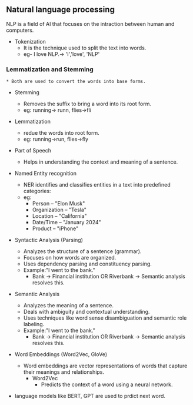 ## Natural language processing
NLP is a field of AI that focuses on the intraction between human and computers.

* Tokenization
    * It is the technique used to split the text into words.
    * eg- I love NLP.-> 'I','love', 'NLP'

### Lemmatization and Stemming
    * Both are used to convert the words into base forms.
* Stemming
    * Removes the suffix to bring a word into its root form.
    * eg: running-> runn, flies->fli
* Lemmatization
    * redue the words into root form.
    * eg: running->run, flies->fly
* Part of Speech
    * Helps in understanding the context and meaning of a sentence.
* Named Entity recognition
    * NER identifies and classifies entities in a text into predefined categories:
    * eg: 
        * Person – "Elon Musk"
        * Organization – "Tesla"
        * Location – "California"
        * Date/Time – "January 2024"
        * Product – "iPhone"

* Syntactic Analysis (Parsing)
    * Analyzes the structure of a sentence (grammar).
    * Focuses on how words are organized.
    * Uses dependency parsing and constituency parsing.
    * Example:"I went to the bank."
        * Bank → Financial institution OR Riverbank → Semantic analysis resolves this.



* Semantic Analysis
    * Analyzes the meaning of a sentence.
    * Deals with ambiguity and contextual understanding.
    * Uses techniques like word sense disambiguation and semantic role labeling.
    * Example:"I went to the bank."
        * Bank → Financial institution OR Riverbank → Semantic analysis resolves this.

* Word Embeddings (Word2Vec, GloVe)
    * Word embeddings are vector representations of words that capture their meanings and relationships.
        * Word2Vec
            * Predicts the context of a word using a neural network.
* language models like BERT, GPT are used to prdict next word.